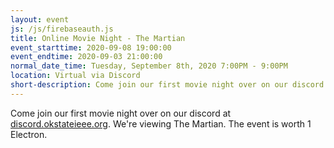 ```yaml
---
layout: event
js: /js/firebaseauth.js
title: Online Movie Night - The Martian
event_starttime: 2020-09-08 19:00:00
event_endtime: 2020-09-03 21:00:00
normal_date_time: Tuesday, September 8th, 2020 7:00PM - 9:00PM
location: Virtual via Discord
short-description: Come join our first movie night over on our discord. We're viewing The Martian. The event is worth 1 Electron.
---
```


Come join our first movie night over on our discord at [discord.okstateieee.org](https://discord.okstateieee.org). We're viewing The Martian. The event is worth 1 Electron.

